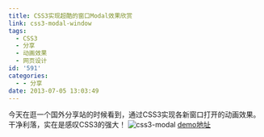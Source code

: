 ```yaml
---
title: CSS3实现超酷的窗口Modal效果欣赏
link: css3-modal-window
tags:
  - CSS3
  - 分享
  - 动画效果
  - 网页设计
id: '591'
categories:
  - - 分享
date: 2013-07-05 13:03:49
---
```


今天在逛一个国外分享站的时候看到，通过CSS3实现各新窗口打开的动画效果。干净利落，实在是感叹CSS3的强大！ ![css3-modal](../images/uploads/2013/07/QQ截图20130705130031.png) [demo地址](http://tympanus.net/Development/ModalWindowEffects/)